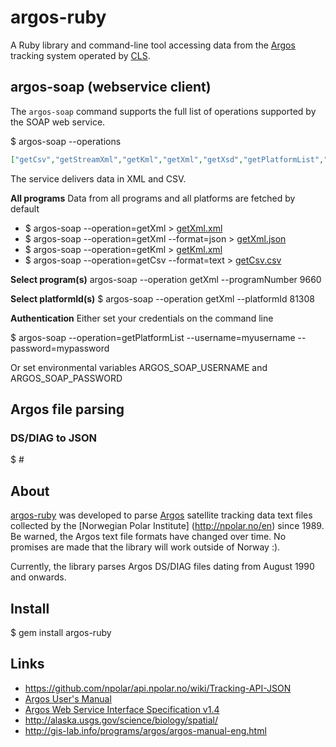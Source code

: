 # argos-ruby

A Ruby library and command-line tool accessing data from the [Argos](http://www.argos-system.org) tracking system operated by [CLS](http://www.cls.fr/welcome_en.html).

## argos-soap (webservice client)
The ``argos-soap`` command supports the full list of operations supported by the SOAP web service.

  $ argos-soap --operations
```json
["getCsv","getStreamXml","getKml","getXml","getXsd","getPlatformList","getObsCsv","getObsXml"]
```
The service delivers data in XML and CSV.

**All programs**
Data from all programs and all platforms are fetched by default

* $ argos-soap --operation=getXml > [getXml.xml](https://github.com/npolar/argos-ruby/blob/master/spec/argos/_soap/getXml.xml)
* $ argos-soap --operation=getXml --format=json > [getXml.json](https://github.com/npolar/argos-ruby/blob/master/spec/argos/_soap/getXml.json)
* $ argos-soap --operation=getKml > [getKml.xml](https://github.com/npolar/argos-ruby/blob/master/spec/argos/_soap/getKml.xml)
* $ argos-soap --operation=getCsv --format=text > [getCsv.csv](https://github.com/npolar/argos-ruby/blob/master/spec/argos/_soap/getCsv.csv)

**Select program(s)**
argos-soap --operation getXml --programNumber 9660

**Select platformId(s)**
$ argos-soap --operation getXml --platformId 81308

**Authentication**
Either set your credentials on the command line

  $ argos-soap --operation=getPlatformList --username=myusername --password=mypassword
  
Or set environmental variables ARGOS_SOAP_USERNAME and ARGOS_SOAP_PASSWORD

## Argos file parsing
### DS/DIAG to JSON
  $ # 

## About

[argos-ruby](https://github.com/npolar/argos-ruby) was developed to parse [Argos](http://www.argos-system.org)
satellite tracking data text files collected by the [Norwegian Polar Institute]
(http://npolar.no/en) since 1989. Be warned, the Argos text file formats have changed over time. No promises are
made that the library will work outside of Norway :).

Currently, the library parses Argos DS/DIAG files dating from August 1990 and onwards.

## Install
$ gem install argos-ruby

## Links

* https://github.com/npolar/api.npolar.no/wiki/Tracking-API-JSON
* [Argos User's Manual](http://www.argos-system.org/manual/)
* [Argos Web Service Interface Specification v1.4](http://www.argos-system.org/manual/argos_webservices-1_4.pdf)
* http://alaska.usgs.gov/science/biology/spatial/
* http://gis-lab.info/programs/argos/argos-manual-eng.html

